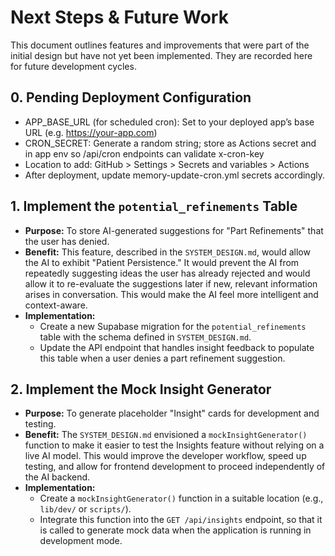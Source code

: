 # Next Steps & Future Work

This document outlines features and improvements that were part of the initial design but have not yet been implemented. They are recorded here for future development cycles.

## 0. Pending Deployment Configuration

- APP_BASE_URL (for scheduled cron): Set to your deployed app’s base URL (e.g. https://your-app.com)
- CRON_SECRET: Generate a random string; store as Actions secret and in app env so /api/cron endpoints can validate x-cron-key
- Location to add: GitHub > Settings > Secrets and variables > Actions
- After deployment, update memory-update-cron.yml secrets accordingly.

## 1. Implement the `potential_refinements` Table

- **Purpose:** To store AI-generated suggestions for "Part Refinements" that the user has denied.
- **Benefit:** This feature, described in the `SYSTEM_DESIGN.md`, would allow the AI to exhibit "Patient Persistence." It would prevent the AI from repeatedly suggesting ideas the user has already rejected and would allow it to re-evaluate the suggestions later if new, relevant information arises in conversation. This would make the AI feel more intelligent and context-aware.
- **Implementation:**
    - Create a new Supabase migration for the `potential_refinements` table with the schema defined in `SYSTEM_DESIGN.md`.
    - Update the API endpoint that handles insight feedback to populate this table when a user denies a part refinement suggestion.

## 2. Implement the Mock Insight Generator

- **Purpose:** To generate placeholder "Insight" cards for development and testing.
- **Benefit:** The `SYSTEM_DESIGN.md` envisioned a `mockInsightGenerator()` function to make it easier to test the Insights feature without relying on a live AI model. This would improve the developer workflow, speed up testing, and allow for frontend development to proceed independently of the AI backend.
- **Implementation:**
    - Create a `mockInsightGenerator()` function in a suitable location (e.g., `lib/dev/` or `scripts/`).
    - Integrate this function into the `GET /api/insights` endpoint, so that it is called to generate mock data when the application is running in development mode.

